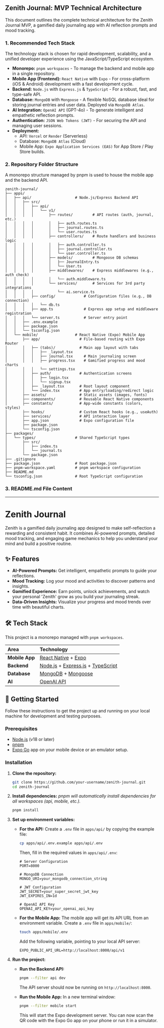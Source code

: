 ## Zenith Journal: MVP Technical Architecture

This document outlines the complete technical architecture for the Zenith Journal MVP, a gamified daily journaling app with AI reflection prompts and mood tracking.

### 1. Recommended Tech Stack

The technology stack is chosen for rapid development, scalability, and a unified developer experience using the JavaScript/TypeScript ecosystem.

*   **Monorepo:** `pnpm workspaces` - To manage the backend and mobile app in a single repository.
*   **Mobile App (Frontend):** `React Native` with `Expo` - For cross-platform (iOS & Android) development with a fast development cycle.
*   **Backend:** `Node.js` with `Express.js` & `TypeScript` - For a robust, fast, and type-safe API.
*   **Database:** `MongoDB` with `Mongoose` - A flexible NoSQL database ideal for storing journal entries and user data. Deployed via `MongoDB Atlas`.
*   **AI Integration:** `OpenAI API` (GPT-4o) - To generate intelligent and empathetic reflection prompts.
*   **Authentication:** `JSON Web Tokens (JWT)` - For securing the API and managing user sessions.
*   **Deployment:**
    *   API: `Vercel` or `Render` (Serverless)
    *   Database: `MongoDB Atlas` (Cloud)
    *   Mobile App: `Expo Application Services (EAS)` for App Store / Play Store builds.

### 2. Repository Folder Structure

A monorepo structure managed by pnpm is used to house the mobile app and the backend API.

```
zenith-journal/
├── apps/
│   ├── api/                    # Node.js/Express Backend API
│   │   ├── src/
│   │   │   ├── api/
│   │   │   │   └── v1/
│   │   │   │       ├── routes/         # API routes (auth, journal, etc.)
│   │   │   │       │   ├── auth.routes.ts
│   │   │   │       │   ├── journal.routes.ts
│   │   │   │       │   └── user.routes.ts
│   │   │   │       ├── controllers/    # Route handlers and business logic
│   │   │   │       │   ├── auth.controller.ts
│   │   │   │       │   ├── journal.controller.ts
│   │   │   │       │   └── user.controller.ts
│   │   │   │       ├── models/         # Mongoose DB schemas
│   │   │   │       │   ├── JournalEntry.ts
│   │   │   │       │   └── User.ts
│   │   │   │       ├── middlewares/    # Express middlewares (e.g., auth check)
│   │   │   │       │   └── auth.middleware.ts
│   │   │   │       └── services/       # Services for 3rd party integrations
│   │   │   │           └── ai.service.ts
│   │   │   ├── config/             # Configuration files (e.g., DB connection)
│   │   │   │   └── db.ts
│   │   │   ├── app.ts              # Express app setup and middleware registration
│   │   │   └── server.ts           # Server entry point
│   │   ├── .env.example
│   │   ├── package.json
│   │   └── tsconfig.json
│   └── mobile/                 # React Native (Expo) Mobile App
│       ├── app/                  # File-based routing with Expo Router
│       │   ├── (tabs)/           # Main app layout with tabs
│       │   │   ├── _layout.tsx
│       │   │   ├── journal.tsx     # Main journaling screen
│       │   │   ├── progress.tsx    # Gamified progress and mood charts
│       │   │   └── settings.tsx
│       │   ├── auth/             # Authentication screens
│       │   │   ├── login.tsx
│       │   │   └── signup.tsx
│       │   ├── _layout.tsx       # Root layout component
│       │   └── index.tsx         # App entry/loading/redirect logic
│       ├── assets/               # Static assets (images, fonts)
│       ├── components/           # Reusable React Native components
│       ├── constants/            # App-wide constants (colors, styles)
│       ├── hooks/                # Custom React hooks (e.g., useAuth)
│       ├── services/             # API interaction layer
│       ├── app.json              # Expo configuration file
│       ├── package.json
│       └── tsconfig.json
├── packages/
│   └── types/                  # Shared TypeScript types
│       ├── src/
│       │   ├── index.ts
│       │   └── journal.ts
│       └── package.json
├── .gitignore
├── package.json                # Root package.json
├── pnpm-workspace.yaml         # pnpm workspace configuration
├── README.md
└── tsconfig.json               # Root TypeScript configuration
```

### 3. README.md File Content

---

# Zenith Journal

Zenith is a gamified daily journaling app designed to make self-reflection a rewarding and consistent habit. It combines AI-powered prompts, detailed mood tracking, and engaging game mechanics to help you understand your mind and build a positive routine.

## ✨ Features

*   **AI-Powered Prompts:** Get intelligent, empathetic prompts to guide your reflections.
*   **Mood Tracking:** Log your mood and activities to discover patterns and insights.
*   **Gamified Experience:** Earn points, unlock achievements, and watch your personal 'Zenith' grow as you build your journaling streak.
*   **Data-Driven Insights:** Visualize your progress and mood trends over time with beautiful charts.

## 🛠️ Tech Stack

This project is a monorepo managed with `pnpm workspaces`.

| Area         | Technology                                      |
| :----------- | :---------------------------------------------- |
| **Mobile App** | [React Native](https://reactnative.dev/) + [Expo](https://expo.dev/)                 |
| **Backend**    | [Node.js](https://nodejs.org/) + [Express.js](https://expressjs.com/) + [TypeScript](https://www.typescriptlang.org/) |
| **Database**   | [MongoDB](https://www.mongodb.com/) + [Mongoose](https://mongoosejs.com/)                  |
| **AI**         | [OpenAI API](https://beta.openai.com/docs/)     |

## 🚀 Getting Started

Follow these instructions to get the project up and running on your local machine for development and testing purposes.

### Prerequisites

- [Node.js](https://nodejs.org/en/) (v18 or later)
- [pnpm](https://pnpm.io/installation)
- [Expo Go](https://expo.dev/go) app on your mobile device or an emulator setup.

### Installation

1.  **Clone the repository:**
    ```bash
    git clone https://github.com/your-username/zenith-journal.git
    cd zenith-journal
    ```

2.  **Install dependencies:**
    *pnpm will automatically install dependencies for all workspaces (api, mobile, etc.).*
    ```bash
    pnpm install
    ```

3.  **Set up environment variables:**

    *   **For the API:**
        Create a `.env` file in `apps/api/` by copying the example file:
        ```bash
        cp apps/api/.env.example apps/api/.env
        ```
        Then, fill in the required values in `apps/api/.env`:
        ```
        # Server Configuration
        PORT=8000

        # MongoDB Connection
        MONGO_URI=your_mongodb_connection_string

        # JWT Configuration
        JWT_SECRET=your_super_secret_jwt_key
        JWT_EXPIRES_IN=1d

        # OpenAI API Key
        OPENAI_API_KEY=your_openai_api_key
        ```

    *   **For the Mobile App:**
        The mobile app will get its API URL from an environment variable. Create a `.env` file in `apps/mobile/`:
        ```bash
        touch apps/mobile/.env
        ```
        Add the following variable, pointing to your local API server:
        ```
        EXPO_PUBLIC_API_URL=http://localhost:8000/api/v1
        ```

4.  **Run the project:**

    *   **Run the Backend API:**
        ```bash
        pnpm --filter api dev
        ```
        The API server should now be running on `http://localhost:8000`.

    *   **Run the Mobile App:**
        In a new terminal window:
        ```bash
        pnpm --filter mobile start
        ```
        This will start the Expo development server. You can now scan the QR code with the Expo Go app on your phone or run it in a simulator.